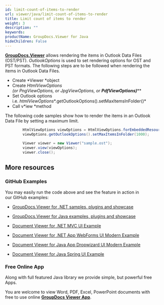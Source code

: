 ```yaml
---
id: limit-count-of-items-to-render
url: viewer/java/limit-count-of-items-to-render
title: Limit count of items to render
weight: 3
description: ""
keywords: 
productName: GroupDocs.Viewer for Java
hideChildren: False
---
```

[**GroupDocs.Viewer**](https://products.groupdocs.com/viewer/java) allows rendering the items in Outlook Data Files (OST/PST). *OutlookOptions* is used to set rendering options for OST and PST formats. The following steps are to be followed when rendering the items in Outlook Data Files.

*   Create *Viewer *object
*   Create *HtmlViewOptions (*or *PngViewOptions, *or *JpgViewOptions, *or**** **PdfViewOptions)******
*   Set Outlook options i.e. *htmlViewOptions**.getOutlookOptions().setMaxItemsInFolder()*
*   Call v*iew *method

The following code samples show how to render the items in an Outlook Data File by setting a maximum limit.

```csharp
        HtmlViewOptions viewOptions = HtmlViewOptions.forEmbeddedResources("page_{0}.html");
        viewOptions.getOutlookOptions().setMaxItemsInFolder(1000);
 
        Viewer viewer = new Viewer("sample.ost");
        viewer.view(viewOptions);
        viewer.close();
```

## More resources

### GitHub Examples

You may easily run the code above and see the feature in action in our GitHub examples:

*   [GroupDocs.Viewer for .NET samples, plugins and showcase](https://github.com/groupdocs-viewer/GroupDocs.Viewer-for-.NET)
    
*   [GroupDocs.Viewer for Java examples, plugins and showcase](https://github.com/groupdocs-viewer/GroupDocs.Viewer-for-Java)
    
*   [Document Viewer for .NET MVC UI Example](https://github.com/groupdocs-viewer/GroupDocs.Viewer-for-.NET-MVC) 
    
*   [Document Viewer for .NET App WebForms UI Modern Example](https://github.com/groupdocs-viewer/GroupDocs.Viewer-for-.NET-WebForms)
    
*   [Document Viewer for Java App Dropwizard UI Modern Example](https://github.com/groupdocs-viewer/GroupDocs.Viewer-for-Java-Dropwizard)
    
*   [Document Viewer for Java Spring UI Example](https://github.com/groupdocs-viewer/GroupDocs.Viewer-for-Java-Spring)
    

### Free Online App

Along with full featured Java library we provide simple, but powerful free Apps.

You are welcome to view Word, PDF, Excel, PowerPoint documents with free to use online **[GroupDocs Viewer App](https://products.groupdocs.app/viewer)**.
